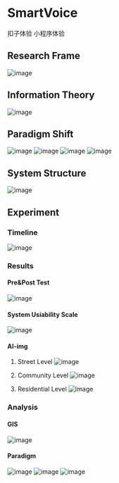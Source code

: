 # SmartVoice
扣子体验
小程序体验

## Research Frame
![image](https://github.com/user-attachments/assets/93518841-1fc5-4925-8c21-4fe77d7ea9da)

## Information Theory
![image](https://github.com/user-attachments/assets/fbe1c093-d201-438e-94b0-fc89319d4acd)

## Paradigm Shift
![image](https://github.com/user-attachments/assets/e98f51e5-1888-4f7d-ac0c-8f7a4e1ce8a9)
![image](https://github.com/user-attachments/assets/1c027d62-2b84-4e54-9084-25d373135edd)
![image](https://github.com/user-attachments/assets/46abc46b-537d-44c8-a2e0-7e465f556888)
![image](https://github.com/user-attachments/assets/4b5a6eb5-b0a9-42cb-a503-fd8352a636eb)

## System Structure
![image](https://github.com/user-attachments/assets/efe95c47-b63c-4caf-a76f-2cd5f71029d8)

## Experiment
### Timeline
![image](https://github.com/user-attachments/assets/cbab25b1-9752-4fd6-80da-aa1f570d35f4)

### Results
#### Pre&Post Test
![image](https://github.com/user-attachments/assets/87a72439-1f3f-4ea9-845e-f0951226ff40)
#### System Usiability Scale
![image](https://github.com/user-attachments/assets/ba8ca70b-120e-4325-94c7-a37341859d55)
#### AI-img
1. Street Level
   ![image](https://github.com/user-attachments/assets/41c3a0b6-3d67-4cc0-9f4c-03d81c535539)

2. Community Level
   ![image](https://github.com/user-attachments/assets/29ad5edd-38cf-412a-8038-934f20bcb0b2)

3. Residential Level
   ![image](https://github.com/user-attachments/assets/71a438a7-a1af-4d95-b4d3-674fe3ddd2cd)
### Analysis
#### GIS
![image](https://github.com/user-attachments/assets/262de80d-b14b-491f-a127-67d8ea9f9e4f)

#### Paradigm
![image](https://github.com/user-attachments/assets/977503d8-1828-4e58-99a7-aa4c6a76f69b)
![image](https://github.com/user-attachments/assets/b7d9d96f-954e-4cce-84a3-7a18f79ac789)
![image](https://github.com/user-attachments/assets/ca1cba9a-9d34-4c0f-a110-bafab02b8626)

